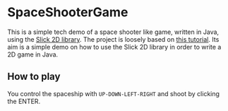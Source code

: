 # SpaceShooterGame
This is a simple tech demo of a space shooter like game, written in Java, using the [Slick 2D library]([http://slick.ninjacave.com). The project is loosely based on [this tutorial](https://www.youtube.com/playlist?list=PLwuxcdQD6eMlpg0yeopJFGNvAIzufueBt). Its aim is a simple demo on how to use the Slick 2D library in order to write a 2D game in Java.


## How to play

You control the spaceship with `UP-DOWN-LEFT-RIGHT` and shoot by clicking the ENTER.

